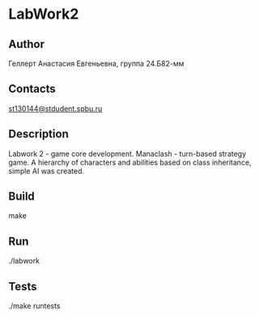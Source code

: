 # LabWork2
## Author
Геллерт Анастасия Евгеньевна, группа 24.Б82-мм
## Contacts
st130144@stdudent.spbu.ru

## Description
Labwork 2 - game core development. 
Manaclash - turn-based strategy game. 
A hierarchy of characters and abilities based on class inheritance, simple AI was created.

## Build
make

## Run
./labwork

## Tests
./make runtests

